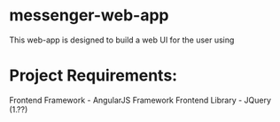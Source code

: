 # messenger-web-app
This web-app is designed to build a web UI for the user using 
# Project Requirements:
Frontend Framework - AngularJS Framework
Frontend Library - JQuery (1.??)
